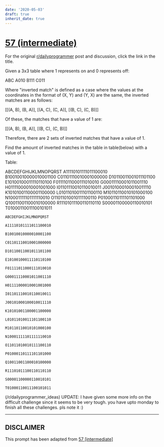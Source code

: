 ```yaml
---
date: '2020-05-03'
draft: true
inherit_date: true
---
```


# [57 (intermediate)](https://www.reddit.com/r/dailyprogrammer/comments/u4mki/5252012_challenge_57_intermediate/)

For the original [r/dailyprogrammer](https://www.reddit.com/r/dailyprogrammer/) post and discussion, click the link in the title.

Given a 3x3 table where 1 represents on and 0 represents off:

ABC
A010
B111
C011

Where "inverted match" is defined as a case where the values at the coordinates in the format of (X, Y) and (Y, X) are the same, the inverted matches are as follows:

[[(A, B), (B, A)], [(A, C), (C, A)], [(B, C), (C, B)]]

Of these, the matches that have a value of 1 are:

[[(A, B), (B, A)], [(B, C), (C, B)]]

Therefore, there are 2 sets of inverted matches that have a value of 1.

Find the amount of inverted matches in the table in table(below) with a value of 1.

Table:

ABCDEFGHIJKLMNOPQRST
A11110101111011100010
B10010010000010001100
C01101110010001000000
D10110011001011101100
E10100100011110110100
F01111011000111010010
G00011110001011001110
H01111000010001001000
I01101110010110010011
J00101000100010011110
K10101001100001100000
L01011010011101100110
M10110110010101000100
N10001111101111110010
O11011010010111100110
P01000110111101101000
Q10011001100010100000
R11101011100110110110
S00001100000110010101
T01000110011100101011


```
ABCDEFGHIJKLMNOPQRST
```

```
A11110101111011100010
```

```
B10010010000010001100
```

```
C01101110010001000000
```

```
D10110011001011101100
```

```
E10100100011110110100
```

```
F01111011000111010010
```

```
G00011110001011001110
```

```
H01111000010001001000
```

```
I01101110010110010011
```

```
J00101000100010011110
```

```
K10101001100001100000
```

```
L01011010011101100110
```

```
M10110110010101000100
```

```
N10001111101111110010
```

```
O11011010010111100110
```

```
P01000110111101101000
```

```
Q10011001100010100000
```

```
R11101011100110110110
```

```
S00001100000110010101
```

```
T01000110011100101011
```
(/r/dailyprogrammer_ideas)
UPDATE: I have given some more info on the difficult challenge since it seems to be very tough. you have upto monday to finish all these challenges. pls note it :)


----
## **DISCLAIMER**
This prompt has been adapted from [57 [intermediate]](https://www.reddit.com/r/dailyprogrammer/comments/u4mki/5252012_challenge_57_intermediate/
)
